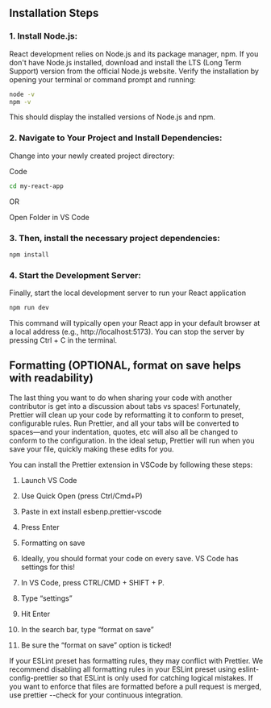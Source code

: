## **Installation Steps**

### **1. Install Node.js:**
React development relies on Node.js and its package manager, npm. If you don't have Node.js installed, download and install the LTS (Long Term Support) version from the official Node.js website. Verify the installation by opening your terminal or command prompt and running:


  ```bash
  node -v
  npm -v
  ```

This should display the installed versions of Node.js and npm.

### **2. Navigate to Your Project and Install Dependencies:**
Change into your newly created project directory:

Code

  ```bash
  cd my-react-app
  ```

OR

Open Folder in VS Code

### **3. Then, install the necessary project dependencies:**

  ```bash 
  npm install
  ```

### **4. Start the Development Server:**

Finally, start the local development server to run your React application

  ```bash 
  npm run dev
  ```

This command will typically open your React app in your default browser at a local address (e.g., http://localhost:5173). You can stop the server by pressing Ctrl + C in the terminal.



## **Formatting (OPTIONAL, format on save helps with readability)**
The last thing you want to do when sharing your code with another contributor is get into a discussion about tabs vs spaces! Fortunately, Prettier will clean up your code by reformatting it to conform to preset, configurable rules. Run Prettier, and all your tabs will be converted to spaces—and your indentation, quotes, etc will also all be changed to conform to the configuration. In the ideal setup, Prettier will run when you save your file, quickly making these edits for you.

You can install the Prettier extension in VSCode by following these steps:

1. Launch VS Code
2. Use Quick Open (press Ctrl/Cmd+P)
3. Paste in ext install esbenp.prettier-vscode
4. Press Enter
5. Formatting on save 
6. Ideally, you should format your code on every save. VS Code has settings for this!

7. In VS Code, press CTRL/CMD + SHIFT + P.
8. Type “settings”
9. Hit Enter
10. In the search bar, type “format on save”
11. Be sure the “format on save” option is ticked!

If your ESLint preset has formatting rules, they may conflict with Prettier. We recommend disabling all formatting rules in your ESLint preset using eslint-config-prettier so that ESLint is only used for catching logical mistakes. If you want to enforce that files are formatted before a pull request is merged, use prettier --check for your continuous integration.

